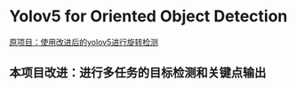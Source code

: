 <!--
 * @Description: 
 * @version: 
 * @Author: ThreeStones1029 2320218115@qq.com
 * @Date: 2024-11-27 12:35:08
 * @LastEditors: ShuaiLei
 * @LastEditTime: 2024-11-27 20:18:30
-->
# Yolov5 for Oriented Object Detection 

[原项目：使用改进后的yolov5进行旋转检测](https://github.com/hukaixuan19970627/yolov5_obb)

## 本项目改进：进行多任务的目标检测和关键点输出




